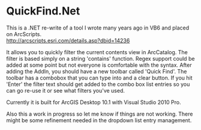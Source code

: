 QuickFind.Net
=============

This is a .NET re-write of a tool I wrote many years ago in VB6 and placed on ArcScripts.  
http://arcscripts.esri.com/details.asp?dbid=14236

It allows you to quickly filter the current contents view in ArcCatalog.   The filter is based simply on a string 'contains' function.  Regex support could be added at some point but not everyone is comfortable with the syntax.
After adding the AddIn, you should have a new toolbar called 'Quick Find'.  The toolbar has a combobox that you can type into and a clear button.  If you hit 'Enter' the filter text should get added to the combo box list entries so you can go re-use it or see what filters you've used.

Currently it is built for ArcGIS Desktop 10.1 with Visual Studio 2010 Pro.

Also this a work in progress so let me know if things are not working.  There might be some refinement needed in the dropdown list entry management.
